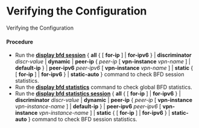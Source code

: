 Verifying the Configuration
===========================

Verifying the Configuration

#### Procedure

* Run the [**display bfd session**](cmdqueryname=display+bfd+session) { **all** { [ **for-ip** ] | **for-ipv6** } | **discriminator** *discr-value* | **dynamic** | **peer-ip** { *peer-ip* [ **vpn-instance** *vpn-name* ] | **default-ip** } | **peer-ipv6** *peer-ipv6* [ **vpn-instance** *vpn-name* ] | **static** { [ **for-ip** ] | **for-ipv6** } | **static-auto** } command to check BFD session statistics.
* Run the [**display bfd statistics**](cmdqueryname=display+bfd+statistics) command to check global BFD statistics.
* Run the [**display bfd statistics session**](cmdqueryname=display+bfd+statistics+session) { **all** { [ **for-ip** ] | **for-ipv6** } | **discriminator** *discr-value* | **dynamic** | **peer-ip** { *peer-ip* [ **vpn-instance** *vpn-instance-name* ] | **default-ip** } | **peer-ipv6** *peer-ipv6* [ **vpn-instance** *vpn-instance-name* ] | **static** { [ **for-ip** ] | **for-ipv6** } | **static-auto** } command to check BFD session statistics.